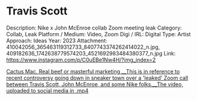 # Travis Scott

Description: Nike x John McEnroe collab Zoom meeting leak
Category: Collab, Leak
Platform / Medium: Video, Zoom
Digi / IRL: Digital
Type: Artist
Approach: Ideas
Year: 2023
Attachment: 410042056_365463119312733_8407743374262414022_n.jpg, 409182636_1742638779574203_4521692983484380377_n.jpg
Link: https://www.instagram.com/p/C0uEBe1Nw4H/?img_index=2

[Cactus Mac. Real beef or masterful marketing __This is in reference to recent controversy going down in sneaker town over a 'leaked' Zoom call between Travis Scott, John McEnroe, and some Nike folks.__The video, uploaded to social media in .mp4](Travis%20Scott%2026bd3798725d8161a860c90e377eb7c5/Cactus_Mac._Real_beef_or_masterful_marketing___This_is_in_reference_to_recent_controversy_going_down_in_sneaker_town_over_a_leaked_Zoom_call_between_Travis_Scott_John_McEnroe_and_some_Nike_folks.__The_video_uploaded_to_social_media_in_.mp4)